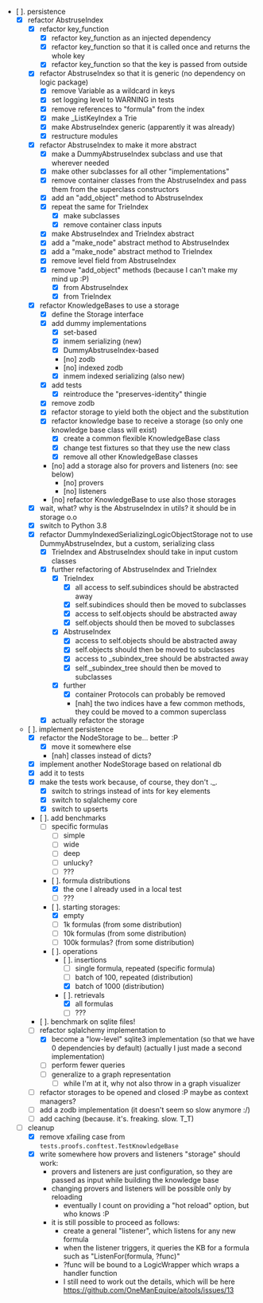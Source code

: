 
- [ ]. persistence
    - [x] refactor AbstruseIndex
        - [x] refactor key_function
            - [x] refactor key_function as an injected dependency
            - [x] refactor key_function so that it is called once and returns the whole key
            - [x] refactor key_function so that the key is passed from outside
        - [x] refactor AbstruseIndex so that it is generic (no dependency on logic package)
            - [x] remove Variable as a wildcard in keys
            - [x] set logging level to WARNING in tests
            - [x] remove references to "formula" from the index
            - [x] make _ListKeyIndex a Trie
            - [x] make AbstruseIndex generic (apparently it was already)
            - [x] restructure modules
        - [x] refactor AbstruseIndex to make it more abstract
            - [x] make a DummyAbstruseIndex subclass and use that wherever needed
            - [x] make other subclasses for all other "implementations"
            - [x] remove container classes from the AbstruseIndex and pass them from the superclass constructors
            - [x] add an "add_object" method to AbstruseIndex
            - [x] repeat the same for TrieIndex
                - [x] make subclasses
                - [x] remove container class inputs
            - [x] make AbstruseIndex and TrieIndex abstract
            - [x] add a "make_node" abstract method to AbstruseIndex
            - [x] add a "make_node" abstract method to TrieIndex
            - [x] remove level field from AbstruseIndex
            - [x] remove "add_object" methods (because I can't make my mind up :P)
                - [x] from AbstruseIndex
                - [x] from TrieIndex
        - [x] refactor KnowledgeBases to use a storage
            - [x] define the Storage interface
            - [x] add dummy implementations
                - [x] set-based
                - [x] inmem serializing (new)
                - [x] DummyAbstruseIndex-based
                - [no] zodb
                - [no] indexed zodb
                - [x] inmem indexed serializing (also new)
            - [x] add tests
                - [x] reintroduce the "preserves-identity" thingie
            - [x] remove zodb
            - [x] refactor storage to yield both the object and the substitution
            - [x] refactor knowledge base to receive a storage (so only one knowledge base class will exist)
                - [x] create a common flexible KnowledgeBase class
                - [x] change test fixtures so that they use the new class
                - [x] remove all other KnowledgeBase classes
            - [no] add a storage also for provers and listeners (no: see below)
                - [no] provers 
                - [no] listeners
            - [no] refactor KnowledgeBase to use also those storages
        - [x] wait, what? why is the AbstruseIndex in utils? it should be in storage o.o
        - [x] switch to Python 3.8
        - [x] refactor DummyIndexedSerializingLogicObjectStorage not to use DummyAbstruseIndex, but a custom, serializing class
            - [x] TrieIndex and AbstruseIndex should take in input custom classes
            - [x] further refactoring of AbstruseIndex and TrieIndex
                - [x] TrieIndex
                    - [x] all access to self.subindices should be abstracted away
                    - [x] self.subindices should then be moved to subclasses
                    - [x] access to self.objects should be abstracted away
                    - [x] self.objects should then be moved to subclasses
                - [x] AbstruseIndex 
                    - [x] access to self.objects should be abstracted away
                    - [x] self.objects should then be moved to subclasses
                    - [x] access to _subindex_tree should be abstracted away
                    - [x] self._subindex_tree should then be moved to subclasses
                - [x] further
                    - [x] container Protocols can probably be removed
                    - [nah] the two indices have a few common methods, they could be moved to a common superclass
            - [x] actually refactor the storage 
    - [ ]. implement persistence
        - [x] refactor the NodeStorage to be... better :P
            - [x] move it somewhere else
            - [nah] classes instead of dicts?
        - [x] implement another NodeStorage based on relational db
        - [x] add it to tests
        - [x] make the tests work because, of course, they don't ._.
            - [x] switch to strings instead of ints for key elements
            - [x] switch to sqlalchemy core
            - [x] switch to upserts
        - [ ]. add benchmarks
            - [ ] specific formulas
                - [ ] simple
                - [ ] wide
                - [ ] deep
                - [ ] unlucky?
                - [ ] ???
            - [ ]. formula distributions
                - [x] the one I already used in a local test
                - [ ] ???
            - [ ]. starting storages:
                - [x] empty
                - [ ] 1k formulas (from some distribution)
                - [ ] 10k formulas (from some distribution)
                - [ ] 100k formulas? (from some distribution)
            - [ ]. operations
                - [ ]. insertions
                    - [ ] single formula, repeated (specific formula)
                    - [ ] batch of 100, repeated (distribution)
                    - [x] batch of 1000 (distribution)
                - [ ]. retrievals
                    - [x] all formulas
                    - [ ] ???
        - [ ]. benchmark on sqlite files!
        - [ ] refactor sqlalchemy implementation to
            - [x] become a "low-level" sqlite3 implementation (so that we have 0 dependencies by default) (actually I just made a second implementation)
            - [ ] perform fewer queries
            - [ ] generalize to a graph representation
                - [ ] while I'm at it, why not also throw in a graph visualizer
        - [ ] refactor storages to be opened and closed :P maybe as context managers?
        - [ ] add a zodb implementation (it doesn't seem so slow anymore :/)
        - [ ] add caching (because. it's. freaking. slow. T_T)
    - [ ] cleanup
        - [x] remove xfailing case from `tests.proofs.conftest.TestKnowledgeBase`
        - [x] write somewhere how provers and listeners "storage" should work:
            - provers and listeners are just configuration, so they are passed as input while building the knowledge base
            - changing provers and listeners will be possible only by reloading
                - eventually I count on providing a "hot reload" option, but who knows :P
            - it is still possible to proceed as follows:
                - create a general "listener", which listens for any new formula
                - when the listener triggers, it queries the KB for a formula such as "ListenFor(formula, ?func)"
                - ?func will be bound to a LogicWrapper which wraps a handler function
                - I still need to work out the details, which will be here https://github.com/OneManEquipe/aitools/issues/13